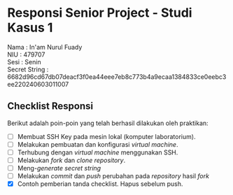 # Responsi Senior Project - Studi Kasus 1

Nama : In'am Nurul Fuady  
NIU : 479707  
Sesi : Senin  
Secret String : 6682d96cd67db07deacf3f0ea44eee7eb8c773b4a9ecaa1384833ce0eebc3ee220240603011007

## Checklist Responsi

Berikut adalah poin-poin yang telah berhasil dilakukan oleh praktikan:

- [ ] Membuat SSH Key pada mesin lokal (komputer laboratorium).
- [ ] Melakukan pembuatan dan konfigurasi _virtual machine_.
- [ ] Terhubung dengan _virtual machine_ menggunakan SSH.
- [ ] Melakukan _fork_ dan _clone_ _repository_.
- [ ] Meng-_generate_ _secret string_
- [ ] Melakukan _commit_ dan _push_ perubahan pada _repository_ hasil _fork_
- [x] Contoh pemberian tanda checklist. Hapus sebelum push.
